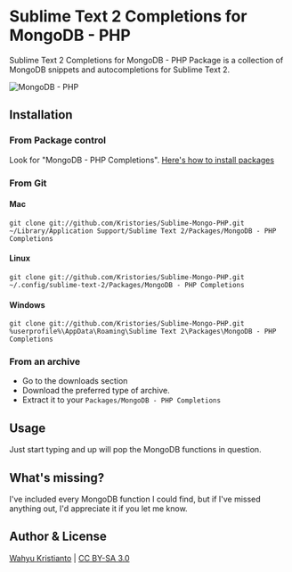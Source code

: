# Sublime Text 2 Completions for MongoDB - PHP

Sublime Text 2 Completions for MongoDB - PHP Package is a collection of MongoDB snippets and autocompletions for Sublime Text 2.

![MongoDB - PHP](https://dl.dropbox.com/u/83581209/uzaklab/img/MongoDB%20-%20PHP%20for%20Sublime%20Text%202/Preview.jpg)

## Installation

### From Package control

Look for "MongoDB - PHP Completions". [Here's how to install packages](http://wbond.net/sublime_packages/package_control/usage)

### From Git

#### Mac

	git clone git://github.com/Kristories/Sublime-Mongo-PHP.git ~/Library/Application Support/Sublime Text 2/Packages/MongoDB - PHP Completions
	

#### Linux

	git clone git://github.com/Kristories/Sublime-Mongo-PHP.git ~/.config/sublime-text-2/Packages/MongoDB - PHP Completions

#### Windows

	git clone git://github.com/Kristories/Sublime-Mongo-PHP.git %userprofile%\AppData\Roaming\Sublime Text 2\Packages\MongoDB - PHP Completions

### From an archive

- Go to the downloads section
- Download the preferred type of archive.
- Extract it to your `Packages/MongoDB - PHP Completions`

## Usage

Just start typing and up will pop the MongoDB functions in question.

## What's missing?

I've included every MongoDB function I could find, but if I've missed anything out, I'd appreciate it if you let me know.

## Author & License

[Wahyu Kristianto](http://uzaklab.com/) | [CC BY-SA 3.0](http://creativecommons.org/licenses/by-sa/3.0/deed.en_US)